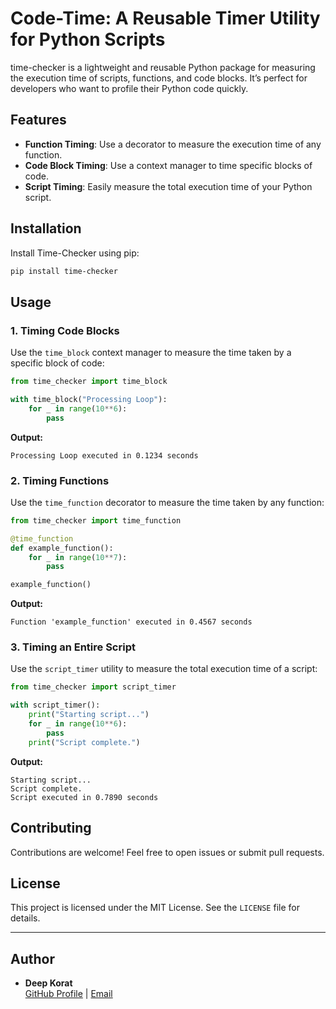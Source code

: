 # Code-Time: A Reusable Timer Utility for Python Scripts

time-checker is a lightweight and reusable Python package for measuring the execution time of scripts, functions, and code blocks. It’s perfect for developers who want to profile their Python code quickly.

## Features
- **Function Timing**: Use a decorator to measure the execution time of any function.
- **Code Block Timing**: Use a context manager to time specific blocks of code.
- **Script Timing**: Easily measure the total execution time of your Python script.

## Installation
Install Time-Checker using pip:
```bash
pip install time-checker
```

## Usage

### 1. Timing Code Blocks
Use the `time_block` context manager to measure the time taken by a specific block of code:

```python
from time_checker import time_block

with time_block("Processing Loop"):
    for _ in range(10**6):
        pass
```
**Output:**
```
Processing Loop executed in 0.1234 seconds
```

### 2. Timing Functions
Use the `time_function` decorator to measure the time taken by any function:

```python
from time_checker import time_function

@time_function
def example_function():
    for _ in range(10**7):
        pass

example_function()
```
**Output:**
```
Function 'example_function' executed in 0.4567 seconds
```

### 3. Timing an Entire Script
Use the `script_timer` utility to measure the total execution time of a script:

```python
from time_checker import script_timer

with script_timer():
    print("Starting script...")
    for _ in range(10**6):
        pass
    print("Script complete.")
```
**Output:**
```
Starting script...
Script complete.
Script executed in 0.7890 seconds
```

## Contributing
Contributions are welcome! Feel free to open issues or submit pull requests.

## License
This project is licensed under the MIT License. See the `LICENSE` file for details.

---

## Author
- **Deep Korat**  
  [GitHub Profile](https://github.com/deepkorat) | [Email](mailto:deepkorat13@gmail.com)

